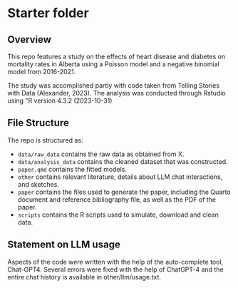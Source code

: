 # Starter folder

## Overview

This repo features a study on the effects of heart disease and diabetes on mortality rates in Alberta using a Poisson model and a negative binomial model from 2016-2021.

The study was accomplished partly with code taken from Telling Stories with Data (Alexander, 2023). The analysis was conducted through Rstudio using "R version 4.3.2 (2023-10-31)


## File Structure

The repo is structured as:

-   `data/raw_data` contains the raw data as obtained from X.
-   `data/analysis_data` contains the cleaned dataset that was constructed.
-   `paper.qmd` contains the fitted models. 
-   `other` contains relevant literature, details about LLM chat interactions, and sketches.
-   `paper` contains the files used to generate the paper, including the Quarto document and reference bibliography file, as well as the PDF of the paper. 
-   `scripts` contains the R scripts used to simulate, download and clean data.


## Statement on LLM usage

Aspects of the code were written with the help of the auto-complete tool, Chat-GPT4. Several errors were fixed with the help of ChatGPT-4 and the entire chat history is available in other/llm/usage.txt.
